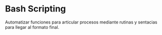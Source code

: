 # Bash Scripting
Automatizar funciones para articular procesos mediante rutinas y sentacias para llegar al formato final.



